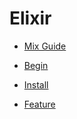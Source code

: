 # Elixir

- [Mix Guide](http://elixir-lang.org/getting-started/mix-otp/introduction-to-mix.html)

- [Begin](http://elixir-lang.org/getting-started/introduction.html)
- [Install](http://elixir-lang.org/install.html#precompiled-package)
- [Feature](http://elixir-lang.org/)

